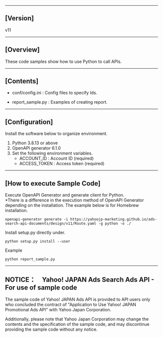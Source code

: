 --------------------------------
[Version]
--------------------------------
v11


--------------------------------
[Overview]
--------------------------------
These code samples show how to use Python to call APIs.

--------------------------------
[Contents]
--------------------------------

  - conf/config.ini          : Config files to specify Ids.

  - report_sample.py       : Examples of creating report.

--------------------------------
[Configuration]
--------------------------------
Install the software below to organize environment.

1. Python 3.8.13 or above
2. OpenAPI generator 6.1.0
3. Set the following environment variables.
   - ACCOUNT_ID          : Account ID (required)
   - ACCESS_TOKEN        : Access token (required)

--------------------------------
[How to execute Sample Code]
--------------------------------
Execute OpenAPI Generator and generate client for Python.  
*There is a difference in the execution method of OpenAPI Generator depending on the installation. The example below is for Homebrew installation.
```
openapi-generator generate -i https://yahoojp-marketing.github.io/ads-search-api-documents/design/v11/Route.yaml -g python -o ./
```

Install setup.py directly under.
```
python setup.py install --user
```

Example
```
python report_sample.py
```

--------------------------------
NOTICE：　Yahoo! JAPAN Ads Search Ads API - For use of sample code
--------------------------------

The sample code of Yahoo! JAPAN Ads API is provided to API users only who concluded the contract of "Application to Use Yahoo! JAPAN Promotional Ads API" with Yahoo Japan Corporation.

Additionally, please note that Yahoo Japan Corporation may change the contents and the specification of the sample code, and may discontinue providing the sample code without any notice.
